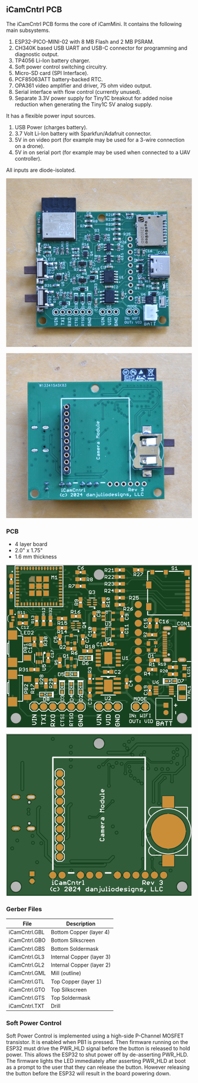 ## iCamCntrl PCB
The iCamCntrl PCB forms the core of iCamMini.  It contains the following main subsystems.

1. ESP32-PICO-MINI-02 with 8 MB Flash and 2 MB PSRAM.
2. CH340K based USB UART and USB-C connector for programming and diagnostic output.
3. TP4056 Li-Ion battery charger.
4. Soft power control switching circuitry.
5. Micro-SD card (SPI Interface).
6. PCF85063ATT battery-backed RTC.
7. OPA361 video amplifier and driver, 75 ohm video output.
8. Serial interface with flow control (currently unused).
9. Separate 3.3V power supply for Tiny1C breakout for added noise reduction when generating the Tiny1C 5V analog supply.

It has a flexible power input sources.

1. USB Power (charges battery).
2. 3.7 Volt Li-Ion battery with Sparkfun/Adafruit connector.
3. 5V in on video port (for example may be used for a 3-wire connection on a drone).
4. 5V in on serial port (for example may be used when connected to a UAV controller).

All inputs are diode-isolated.

![iCamCntrl Top](pictures/iCamCntrl_r3_top.jpg)

![iCamCntrl Bottom](pictures/iCamCntrl_r3_btm.jpg)

### PCB
* 4 layer board
* 2.0" x 1.75"
* 1.6 mm thickness

![Top Render](pictures/iCamCntrl_rev3_pcb_top.png)

![Top Render](pictures/iCamCntrl_rev3_pcb_btm.png)

### Gerber Files

| File | Description |
| --- | --- |
| iCamCntrl.GBL | Bottom Copper (layer 4) |
| iCamCntrl.GBO | Bottom Silkscreen |
| iCamCntrl.GBS | Bottom Soldermask |
| iCamCntrl.GL3 | Internal Copper (layer 3) |
| iCamCntrl.GL2 | Internal Copper (layer 2) |
| iCamCntrl.GML | Mill (outline) |
| iCamCntrl.GTL | Top Copper (layer 1) |
| iCamCntrl.GTO | Top Silkscreen |
| iCamCntrl.GTS | Top Soldermask |
| iCamCntrl.TXT | Drill |

### Soft Power Control
Soft Power Control is implemented using a high-side P-Channel MOSFET transistor.  It is enabled when PB1 is pressed.  Then firmware running on the ESP32 must drive the PWR\_HLD signal before the button is released to hold power.  This allows the ESP32 to shut power off by de-asserting PWR\_HLD.  The firmware lights the LED immediately after asserting PWR_HLD at boot as a prompt to the user that they can release the button.  However releasing the button before the ESP32 will result in the board powering down.